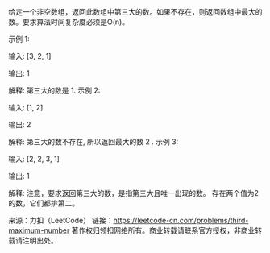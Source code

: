 给定一个非空数组，返回此数组中第三大的数。如果不存在，则返回数组中最大的数。要求算法时间复杂度必须是O(n)。

示例 1:

输入: [3, 2, 1]

输出: 1

解释: 第三大的数是 1.
示例 2:

输入: [1, 2]

输出: 2

解释: 第三大的数不存在, 所以返回最大的数 2 .
示例 3:

输入: [2, 2, 3, 1]

输出: 1

解释: 注意，要求返回第三大的数，是指第三大且唯一出现的数。
存在两个值为2的数，它们都排第二。

来源：力扣（LeetCode）
链接：https://leetcode-cn.com/problems/third-maximum-number
著作权归领扣网络所有。商业转载请联系官方授权，非商业转载请注明出处。
